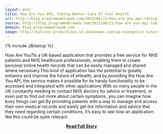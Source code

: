 ```yaml
---
layout: post
title: How Are You API: Taking Better Care Of Your Health
url: http://blog.programmableweb.com/2013/06/21/how-are-you-api-taking-better-care-of-your-health/
source: http://blog.programmableweb.com/2013/06/21/how-are-you-api-taking-better-care-of-your-health/
domain: blog.programmableweb.com
image: http://kinlane-productions.s3.amazonaws.com/ap-evangelist-site/curated/screenshots/10025_blog_programmableweb_com.png
---
```

{% include JB/setup %}<p>How Are You?Is a UK-based application that provides a free service for NHS patients and NHS healthcare professionals, enabling them to create personal online health records that can be easily managed and shared where necessary.This kind of application has the potential to greatly enhance and improve the future of eHealth, and by providing the How Are You API, the service makes it possible for its handy functionality to be accessed and integrated with other applications.With so many people in the UK constantly needing to contact NHS doctors for advice or treatment, or even just to find out more about certain symptoms, you can imagine how busy things can get.By providing patients with a way to manage and access their own medical records and easily get the information and advice that they need regarding certain conditions, it’s easy to see how an application like this could be quite relevant.</p>
<center><p><a href="http://blog.programmableweb.com/2013/06/21/how-are-you-api-taking-better-care-of-your-health/" style='padding:25px; font-sze:18px; font-weight: bold;'>Read Full Story</a></p></center>
